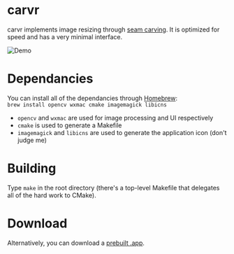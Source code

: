 # carvr
carvr implements image resizing through [seam carving](http://www.youtube.com/watch?v=6NcIJXTlugc).  It is optimized for speed and has a very minimal interface.

![Demo](http://mattkeeter.com/projects/carvr/demo.gif)

# Dependancies
You can install all of the dependancies through [Homebrew](http://brew.sh/):  
```brew install opencv wxmac cmake imagemagick libicns```

 * `opencv` and `wxmac` are used for image processing and UI respectively
 * `cmake` is used to generate a Makefile
 * `imagemagick` and `libicns` are used to generate the application icon (don't judge me)

# Building
Type `make` in the root directory (there's a top-level Makefile that delegates all of the hard work to CMake).

# Download
Alternatively, you can download a [prebuilt .app](http://mattkeeter.com/projects/carvr/carvr.zip).
